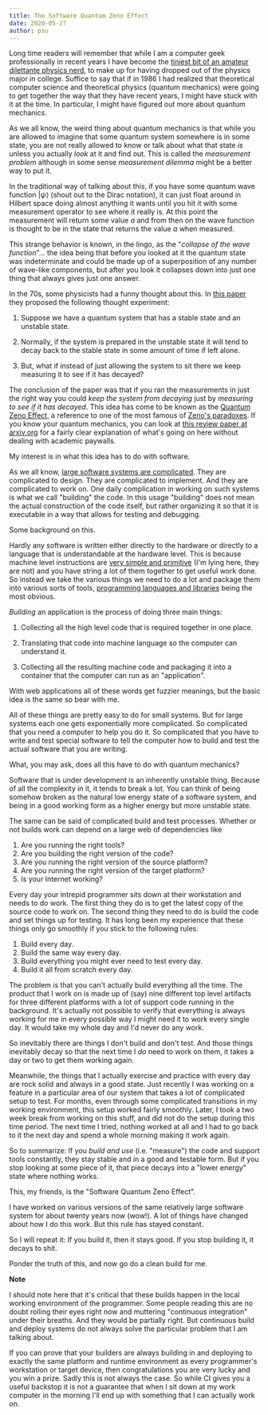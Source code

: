 ```yaml
---
title: The Software Quantum Zeno Effect
date: 2020-05-27
author: psu
---
```


Long time readers will remember that while I am a computer geek professionally in recent years I have become the <a href="reading-physics.html">tiniest bit of an amateur dilettante physics nerd</a>, to make up for having dropped out of the physics major in college. Suffice to say that if in 1986 I had realized that theoretical computer science and theoretical physics (quantum mechanics) were going to get together the way that they have recent years, I might have stuck with it at the time. In particular, I might have figured out more about quantum mechanics.

As we all know, the weird thing about quantum mechanics is that while you are allowed to imagine that some quantum system somewhere is in some state, you are not really allowed to know or talk about what that state *is* unless you actually *look* at it and find out. This is called the *measurement problem* although in some sense *measurement dilemma* might be a better way to put it.

In the traditional way of talking about this, if you have some quantum wave function 
$\lvert\psi \rangle$ (shout out to the Dirac notation), it can just float around in
Hilbert space doing almost anything it wants until you hit it with some measurement
operator to see where it really is. At this point the measurement will return some value
$a$ and from then on the wave function is thought to be in the state that returns the
value $a$ when measured.

This strange behavior is known, in the lingo, as the "*collapse of the wave function*"... the idea being that before you looked at it the quantum state was indeterminate and could be made up of a superposition of any number of wave-like components, but after you look it collapses down into just one thing that always gives just one answer.

In the 70s, some physicists had a funny thought about this. In <a href="https://doi.org/10.1063%2F1.523304">this paper</a> they proposed the following thought experiment:

1. Suppose we have a quantum system that has a stable state and an unstable state.
 
1. Normally, if the system is prepared in the unstable state it will tend to decay back to the stable state in some amount of time if left alone.

1. But, what if instead of just allowing the system to sit there we keep measuring it to see if it has decayed?

The conclusion of the paper was that if you ran the measurements in just the right way you could *keep the system from decaying* just by *measuring to see if it has decayed*. This idea has come to be known as the <a href="https://en.wikipedia.org/wiki/Quantum_Zeno_effect">Quantum Zeno Effect</a>, a reference to one of the most famous of <a href="https://en.wikipedia.org/wiki/Zeno%27s_paradoxes">Zeno's paradoxes</a>. If you know your quantum mechanics, you can look at <a href="https://arxiv.org/abs/quant-ph/0612187v1">this review paper at arxiv.org</a> for a fairly clear explanation of what's going on here without dealing with academic paywalls.

My interest is in what this idea has to do with software.

As we all know, <a href="/the-inscrutable-tubes.html">large software systems are complicated</a>. They are complicated to design. They are complicated to implement. And they are complicated to work on. One daily complication in working on such systems is what we call "building" the code. In this usage "building" does not mean the actual construction of the code itself, but rather organizing it so that it is executable in a way that allows for testing and debugging.

Some background on this.

Hardly any software is written either directly to the hardware or directly to a language that is understandable at the hardware level. This is because machine level instructions are <a href="/what-computers-do.html">very simple and primitive</a> (I'm lying here, they are not) and you have string a lot of them together to get useful work done. So instead we take the various things we need to do a lot and package them into various sorts of tools, <a href="/what-programming-languages-say.html">programming languages and libraries</a> being the most obvious.

*Building* an application is the process of doing three main things:

1. Collecting all the high level code that is required together in one place.

2. Translating that code into machine language so the computer can understand it.

3. Collecting all the resulting machine code and packaging it into a container that the computer can run as an "application".

With web applications all of these words get fuzzier meanings, but the basic idea is the same so bear with me.

All of these things are pretty easy to do for small systems. But for large systems each one gets exponentially more complicated. So complicated that you need a computer to help you do it. So complicated that you have to write and test special software to tell the computer how to build and test the actual software that you are writing. 

What, you may ask, does all this have to do with quantum mechanics?

Software that is under development is an inherently unstable thing. Because of all the complexity in it, it tends to break a lot. You can think of being somehow broken as the natural low energy state of a software system, and being in a good working form as a higher energy but more unstable state.

The same can be said of complicated build and test processes. Whether or not builds work can depend on a large web of dependencies like

1. Are you running the right tools?
2. Are you building the right version of the code?
2. Are you running the right version of the source platform?
3. Are you running the right version of the target platform?
4. Is your Internet working?

Every day your intrepid programmer sits down at their workstation and needs to do work. The first thing they do is to get the latest copy of the source code to work on. The second thing they need to do is build the code and set things up for testing. It has long been my experience that these things only go smoothly if you stick to the following rules:

1. Build every day.
2. Build the same way every day.
2. Build everything you might ever need to test every day.
4. Build it all from scratch every day.

The problem is that you can't actually build everything all the time. The product that I work on is made up of (say) nine different top level artifacts for three different platforms with a lot of support code running in the background. It's actually not possible to verify that everything is always working for me in every possible way I might need it to work every single day. It would take my whole day and I'd never do any work.

So inevitably there are things I don't build and don't test. And those things inevitably decay so that the next time I *do* need to work on them, it takes a day or two to get them working again.

Meanwhile, the things that I actually exercise and practice with every day are rock solid and always in a good state. Just recently I was working on a feature in a particular area of our system that takes a lot of complicated setup to test. For months, even through some complicated transitions in my working environment, this setup worked fairly smoothly. Later, I took a two week break from working on this stuff, and did not do the setup during this time period. The next time I tried, nothing worked at all and I had to go back to it the next day and spend a whole morning making it work again.

So to summarize: If you *build and use* (i.e. "measure") the code and support tools constantly, they stay stable and in a good and testable form. But if you stop looking at some piece of it, that piece decays into a "lower energy" state where nothing works.

This, my friends, is the "Software Quantum Zeno Effect".

I have worked on various versions of the same relatively large software system for about twenty years now (wow!). A lot of things have changed about how I do this work. But this rule has stayed constant.

So I will repeat it: If you build it, then it stays good. If you stop building it, it decays to shit.

Ponder the truth of this, and now go do a clean build for me.

**Note**

I should note here that it's critical that these builds happen in the local working environment of the programmer. Some people reading this are no doubt rolling their eyes right now and muttering "continuous integration" under their breaths. And they would be partially right. But continuous build and deploy systems do not always solve the particular problem that I am talking about. 

If you can prove that your builders are always building in and deploying to exactly the same platform and runtime environment as every programmer's workstation or target device, then congratulations you are very lucky and you win a prize. Sadly this is not always the case. So while CI gives you a useful backstop it is not a guarantee that when I sit down at my work computer in the morning I'll end up with something that I can actually work on.
